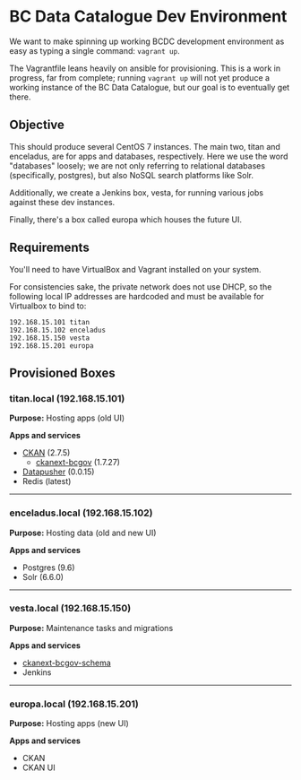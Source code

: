 # BC Data Catalogue Dev Environment

We want to make spinning up working BCDC development environment as easy as
typing a single command:  `vagrant up`.

The Vagrantfile leans heavily on ansible for provisioning. This is a work in
progress, far from complete; running `vagrant up` will not yet produce a
working instance of the BC Data Catalogue, but our goal is to eventually get
there.

## Objective

This should produce several CentOS 7 instances. The main two, titan and
enceladus, are for apps and databases, respectively. Here we use the
word "databases" loosely; we are not only referring to relational databases
(specifically, postgres), but also NoSQL search platforms like Solr.

Additionally, we create a Jenkins box, vesta, for running various jobs
against these dev instances.

Finally, there's a box called europa which houses the future UI.

## Requirements

You'll need to have VirtualBox and Vagrant installed on your system.

For consistencies sake, the private network does not use DHCP, so the
following local IP addresses are hardcoded and must be available for
Virtualbox to bind to:

    192.168.15.101 titan
    192.168.15.102 enceladus
    192.168.15.150 vesta
    192.168.15.201 europa


## Provisioned Boxes

### titan.local (192.168.15.101)

**Purpose:** Hosting apps (old UI)

**Apps and services**

 - [CKAN](https://github.com/ckan/ckan/tree/ckan-2.7.5) (2.7.5)
   - [ckanext-bcgov](https://github.com/bcgov/ckanext-bcgov/tree/1.7.27) (1.7.27)
 - [Datapusher](https://github.com/ckan/datapusher/tree/0.0.15) (0.0.15)
 - Redis (latest)

---

### enceladus.local (192.168.15.102)

**Purpose:** Hosting data (old and new UI)

**Apps and services**

 - Postgres (9.6)
 - Solr (6.6.0)

---

### vesta.local (192.168.15.150)

**Purpose:** Maintenance tasks and migrations

**Apps and services**

 - [ckanext-bcgov-schema](https://github.com/bcgov/ckanext-bcgov-schema/tree/master)
 - Jenkins

---

### europa.local (192.168.15.201)

**Purpose:** Hosting apps (new UI)

**Apps and services**

 - CKAN
 - CKAN UI